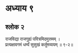 # अध्याय ९

## श्लोक २

राजविद्या राजगुह्यं पवित्रमिदमुत्तमम् ।<br>प्रत्यक्षावगमं धर्म्यं सुसुखं कर्तुमव्ययम् ॥ ९-२॥<br><br>

